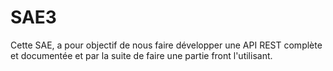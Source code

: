 # SAE3
Cette SAE, a pour objectif de nous faire développer une API REST complète et documentée et par la suite de faire une partie front l'utilisant.